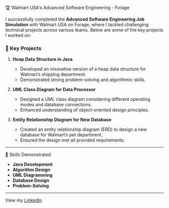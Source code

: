 🏆 Walmart USA's Advanced Software Engineering - Forage

I successfully completed the **Advanced Software Engineering Job Simulation** with Walmart USA on Forage, where I tackled challenging technical projects across various teams. Below are some of the key projects I worked on:

### 🔧 Key Projects

1. **Heap Data Structure in Java**  
   - Developed an innovative version of a heap data structure for Walmart’s shipping department.
   - Demonstrated strong problem-solving and algorithmic skills.

2. **UML Class Diagram for Data Processor**  
   - Designed a UML class diagram considering different operating modes and database connections.
   - Enhanced understanding of object-oriented design principles.

3. **Entity Relationship Diagram for New Database**  
   - Created an entity relationship diagram (ERD) to design a new database for Walmart’s pet department.
   - Ensured the design met all provided requirements.

---

🚀 Skills Demonstrated
- **Java Development**
- **Algorithm Design**
- **UML Diagramming**
- **Database Design**
- **Problem-Solving**

---

View my [LinkedIn](https://www.linkedin.com/in/ujjwal-pandey-324769166/)


